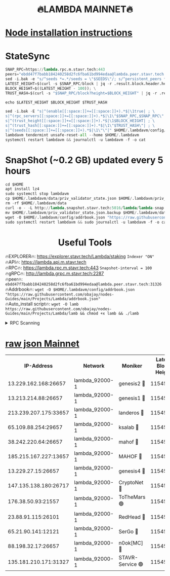 <h1 align="center"> 🔥LAMBDA MAINNET🔥</h1>


[Node installation instructions](https://github.com/obajay/nodes-Guides/tree/main/Projects/Lambda)
=


# StateSync
```python
SNAP_RPC=https://lambda.rpc.m.stavr.tech:443
peers="ebdd47f7babb184240258d2fc6fba61bd994edaa@lambda.peer.stavr.tech:31326" 
sed -i.bak -e "s/^seeds *=.*/seeds = \"$SEEDS\"/; s/^persistent_peers *=.*/persistent_peers = \"$PEERS\"/" $HOME/.lambdavm/config/config.toml
LATEST_HEIGHT=$(curl -s $SNAP_RPC/block | jq -r .result.block.header.height); \
BLOCK_HEIGHT=$((LATEST_HEIGHT - 100)); \
TRUST_HASH=$(curl -s "$SNAP_RPC/block?height=$BLOCK_HEIGHT" | jq -r .result.block_id.hash)

echo $LATEST_HEIGHT $BLOCK_HEIGHT $TRUST_HASH

sed -i.bak -E "s|^(enable[[:space:]]+=[[:space:]]+).*$|\1true| ; \
s|^(rpc_servers[[:space:]]+=[[:space:]]+).*$|\1\"$SNAP_RPC,$SNAP_RPC\"| ; \
s|^(trust_height[[:space:]]+=[[:space:]]+).*$|\1$BLOCK_HEIGHT| ; \
s|^(trust_hash[[:space:]]+=[[:space:]]+).*$|\1\"$TRUST_HASH\"| ; \
s|^(seeds[[:space:]]+=[[:space:]]+).*$|\1\"\"|" $HOME/.lambdavm/config/config.toml
lambdavm tendermint unsafe-reset-all --home $HOME/.lambdavm
systemctl restart lambdavm && journalctl -u lambdavm -f -o cat

```
# SnapShot (~0.2 GB) updated every 5 hours
```python
cd $HOME
apt install lz4
sudo systemctl stop lambdavm
cp $HOME/.lambdavm/data/priv_validator_state.json $HOME/.lambdavm/priv_validator_state.json.backup
rm -rf $HOME/.lambdavm/data
curl -o - -L http://lambda.snapshot.stavr.tech:5016/lambda/lambda-snap.tar.lz4 | lz4 -c -d - | tar -x -C $HOME/.lambdavm --strip-components 2
mv $HOME/.lambdavm/priv_validator_state.json.backup $HOME/.lambdavm/data/priv_validator_state.json
wget -O $HOME/.lambdavm/config/addrbook.json "https://raw.githubusercontent.com/obajay/nodes-Guides/main/Projects/Lambda/addrbook.json"
sudo systemctl restart lambdavm && sudo journalctl -u lambdavm -f -o cat
```
 <h1 align="center"> Useful Tools</h1>

🔥EXPLORER🔥:      https://explorer.stavr.tech/Lambda/staking	        `Indexer "ON"` \
🔥API🔥: 			 		 https://lambda.api.m.stavr.tech \
🔥RPC🔥:           https://lambda.rpc.m.stavr.tech:443	              `Snapshot-interval = 100` \
🔥gRPC🔥:          http://lambda.grpc.m.stavr.tech:2287 \
🔥peer🔥:					 `ebdd47f7babb184240258d2fc6fba61bd994edaa@lambda.peer.stavr.tech:31326` \
🔥Addrbook🔥:    ```wget -O $HOME/.lambdavm/config/addrbook.json "https://raw.githubusercontent.com/obajay/nodes-Guides/main/Projects/Lambda/addrbook.json"``` \
🔥Auto_install script🔥: ```wget -O lamb https://raw.githubusercontent.com/obajay/nodes-Guides/main/Projects/Lambda/lamb && chmod +x lamb && ./lamb```


<details>
<summary>RPC Scanning</summary>

<h2 align="center"> We scan nodes in real time every 4 hours. And we provide the final result of RPC endpoints.
We cannot influence the operation of these nodes in any way. </h2>


```python
If Voting Power is higher than 0 --> then the Node is a validator of the network and may be subject to attack and be a potential threat to the chain.
```
```python
We marked such validators with a red symbol
```

</details>

[raw json Mainnet](https://rpc-check.lambm.stavr.tech/lambm/rpc-lambm-result.json)
=


<table><tr><th>IP-Address</th><th>Network</th><th>Moniker</th><th>Latest Block Height</th><th>Earliest Block Height</th><th>Catching Up</th><th>Tx Index</th><th>Voting Power</th><th>Scan Time</th></tr><tr><td>13.229.162.168:26657</td><td>lambda_92000-1</td><td>genesis2 🔴</td><td>11545534</td><td>1</td><td>False</td><td>on</td><td>16878690</td><td>2024-02-04T23:17:29.460931890UTC</td></tr><tr><td>13.213.214.88:26657</td><td>lambda_92000-1</td><td>genesis1 🔴</td><td>11545534</td><td>1</td><td>False</td><td>on</td><td>107835</td><td>2024-02-04T23:17:34.408497037UTC</td></tr><tr><td>213.239.207.175:33657</td><td>lambda_92000-1</td><td>landeros 🔴</td><td>11545532</td><td>8136001</td><td>False</td><td>off</td><td>1429038</td><td>2024-02-04T23:17:23.846141682UTC</td></tr><tr><td>65.109.88.254:29657</td><td>lambda_92000-1</td><td>ksalab 🔴</td><td>11545535</td><td>8715001</td><td>False</td><td>on</td><td>510465</td><td>2024-02-04T23:17:37.671719477UTC</td></tr><tr><td>38.242.220.64:26657</td><td>lambda_92000-1</td><td>mahof 🔴</td><td>11545530</td><td>10131001</td><td>False</td><td>off</td><td>770350</td><td>2024-02-04T23:17:17.429197200UTC</td></tr><tr><td>185.215.167.227:13657</td><td>lambda_92000-1</td><td>MAHOF 🔴</td><td>11545534</td><td>10134001</td><td>False</td><td>on</td><td>2051510</td><td>2024-02-04T23:17:33.114366189UTC</td></tr><tr><td>13.229.27.15:26657</td><td>lambda_92000-1</td><td>genesis4 🔴</td><td>11545534</td><td>11043001</td><td>False</td><td>on</td><td>9665448</td><td>2024-02-04T23:17:32.758005871UTC</td></tr><tr><td>147.135.138.180:26717</td><td>lambda_92000-1</td><td>CryptoNet 🔴</td><td>11545534</td><td>11383001</td><td>False</td><td>off</td><td>768320</td><td>2024-02-04T23:17:34.750604964UTC</td></tr><tr><td>176.38.50.93:21557</td><td>lambda_92000-1</td><td>ToTheMars 🟢</td><td>11545535</td><td>11395001</td><td>False</td><td>on</td><td>0</td><td>2024-02-04T23:17:40.339200358UTC</td></tr><tr><td>23.88.91.115:26101</td><td>lambda_92000-1</td><td>RedHead 🔴</td><td>11545532</td><td>11445532</td><td>False</td><td>off</td><td>553202</td><td>2024-02-04T23:17:24.132208719UTC</td></tr><tr><td>65.21.90.141:12121</td><td>lambda_92000-1</td><td>SerGo 🔴</td><td>11545535</td><td>11445535</td><td>False</td><td>off</td><td>10612039</td><td>2024-02-04T23:17:40.718612311UTC</td></tr><tr><td>88.198.32.17:26657</td><td>lambda_92000-1</td><td>n0ok[MC] 🔴</td><td>11545536</td><td>11445536</td><td>False</td><td>off</td><td>1578630</td><td>2024-02-04T23:17:43.763012192UTC</td></tr><tr><td>135.181.210.171:31327</td><td>lambda_92000-1</td><td>STAVR-Service 🟢</td><td>11545535</td><td>11544001</td><td>False</td><td>on</td><td>0</td><td>2024-02-04T23:17:37.249006448UTC</td></tr></table>
